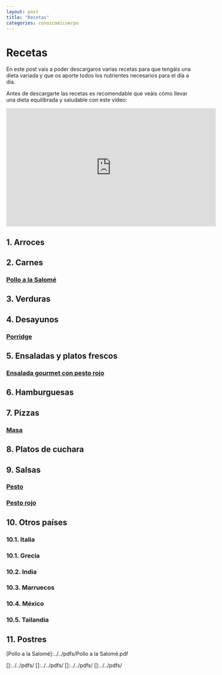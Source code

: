 ```yaml
---
layout: post
title: "Recetas"
categories: conozcomicuerpo
---
```


# Recetas

En este post vais a poder descargaros varias recetas para que tengáis una dieta variada y que os aporte todos los nutrientes necesarios para el día a día.

Antes de descargarte las recetas es recomendable que veáis cómo llevar una dieta equilibrada y saludable con este vídeo:

<iframe width="560" height="315" src="https://www.youtube.com/embed/Wr0_wULJnBE" title="YouTube video player" frameborder="0" allow="accelerometer; autoplay; clipboard-write; encrypted-media; gyroscope; picture-in-picture" allowfullscreen></iframe>

## 1. Arroces

## 2. Carnes

### [Pollo a la Salomé](https://danieledufis.github.io/pdfs/Pollo%20a%20la%20Salome%CC%81.pdf)



## 3. Verduras

## 4. Desayunos

### [Porridge]()

## 5. Ensaladas y platos frescos

### [Ensalada gourmet con pesto rojo]()

## 6. Hamburguesas

## 7. Pizzas

### [Masa](https://danieledufis.github.io/pdfs/masa%20de%20pizza.pdf)

## 8. Platos de cuchara

## 9. Salsas

### [Pesto]()

### [Pesto rojo]()

## 10. Otros países

###  10.1. Italia

###  10.1. Grecia

###  10.2. India

###  10.3. Marruecos

###  10.4. México

###  10.5. Tailandia

## 11. Postres







[Pollo a la Salomé]:../../pdfs/Pollo a la Salomé.pdf

[Masa]:../../pdfs/masa%20de%20pizza.pdf
[Porridge]:../../pdfs/
[Pesto]:../../pdfs/
[Pesto rojo]:../../pdfs/
[Ensalada gourmet con pesto rojo]:../../pdfs/
[]:../../pdfs/
[]:../../pdfs/
[]:../../pdfs/
[]:../../pdfs/
